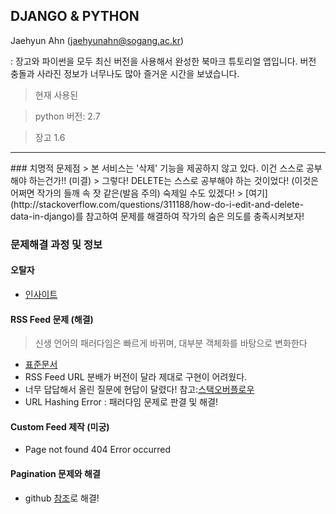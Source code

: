 ## DJANGO & PYTHON
Jaehyun Ahn (jaehyunahn@sogang.ac.kr)

: 장고와 파이썬을 모두 최신 버전을 사용해서 완성한 북마크 튜토리얼 앱입니다. 버전 충돌과 사라진 정보가 너무나도 많아 즐거운 시간을 보냈습니다.

> 현재 사용된 

> python 버전: 2.7

> 장고 1.6


<hr>
### 치명적 문제점
> 본 서비스는 '삭제' 기능을 제공하지 않고 있다. 이건 스스로 공부해야 하는건가!! (미결)
> 그렇다! DELETE는 스스로 공부해야 하는 것이었다! (이것은 어쩌면 작가의 들깨 속 잣 같은(발음 주의) 숙제일 수도 있겠다!
> [여기](http://stackoverflow.com/questions/311188/how-do-i-edit-and-delete-data-in-django)를 참고하여 문제를 해결하여 작가의 숨은 의도를 충족시켜보자!

### 문제해결 과정 및 정보

#### 오탈자
- [인사이트](http://www.insightbook.co.kr/books/programming-insight/쉽고-빠른-웹-개발-django/정오표-8)

#### RSS Feed 문제 (해결)
> 신생 언어의 패러다임은 빠르게 바뀌며, 대부분 객체화를 바탕으로 변화한다

- [표준문서](https://docs.djangoproject.com/en/1.2/ref/contrib/syndication/)
- RSS Feed URL 분배가 버전이 달라 제대로 구현이 어려웠다.
- 너무 답답해서 올린 질문에 현답이 달렸다! 참고:[스택오버플로우](http://stackoverflow.com/questions/23424650/url-hashing-in-django-web-application/23425103?noredirect=1#23425103)
- URL Hashing Error : 패러다임 문제로 판결 및 해결!

#### Custom Feed 제작 (미궁)
- Page not found 404 Error occurred

#### Pagination 문제와 해결
- github [참조](https://github.com/dcramer/django-paging/commit/d6e67d60a9aa7ff26c3821537a5ab946505fe9af)로 해결!

